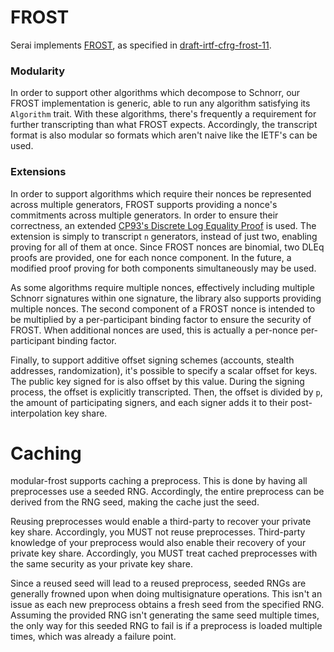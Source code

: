 # FROST

Serai implements [FROST](https://eprint.iacr.org/2020/852), as specified in
[draft-irtf-cfrg-frost-11](https://datatracker.ietf.org/doc/draft-irtf-cfrg-frost/).

### Modularity

In order to support other algorithms which decompose to Schnorr, our FROST
implementation is generic, able to run any algorithm satisfying its `Algorithm`
trait. With these algorithms, there's frequently a requirement for further
transcripting than what FROST expects. Accordingly, the transcript format is
also modular so formats which aren't naive like the IETF's can be used.

### Extensions

In order to support algorithms which require their nonces be represented across
multiple generators, FROST supports providing a nonce's commitments across
multiple generators. In order to ensure their correctness, an extended
[CP93's Discrete Log Equality Proof](https://chaum.com/wp-content/uploads/2021/12/Wallet_Databases.pdf)
is used. The extension is simply to transcript `n` generators, instead of just
two, enabling proving for all of them at once. Since FROST nonces are binomial,
two DLEq proofs are provided, one for each nonce component. In the future, a
modified proof proving for both components simultaneously may be used.

As some algorithms require multiple nonces, effectively including multiple
Schnorr signatures within one signature, the library also supports providing
multiple nonces. The second component of a FROST nonce is intended to be
multiplied by a per-participant binding factor to ensure the security of FROST.
When additional nonces are used, this is actually a per-nonce per-participant
binding factor.

Finally, to support additive offset signing schemes (accounts, stealth
addresses, randomization), it's possible to specify a scalar offset for keys.
The public key signed for is also offset by this value. During the signing
process, the offset is explicitly transcripted. Then, the offset is divided by
`p`, the amount of participating signers, and each signer adds it to their
post-interpolation key share.

# Caching

modular-frost supports caching a preprocess. This is done by having all
preprocesses use a seeded RNG. Accordingly, the entire preprocess can be derived
from the RNG seed, making the cache just the seed.

Reusing preprocesses would enable a third-party to recover your private key
share. Accordingly, you MUST not reuse preprocesses. Third-party knowledge of
your preprocess would also enable their recovery of your private key share.
Accordingly, you MUST treat cached preprocesses with the same security as your
private key share.

Since a reused seed will lead to a reused preprocess, seeded RNGs are generally
frowned upon when doing multisignature operations. This isn't an issue as each
new preprocess obtains a fresh seed from the specified RNG. Assuming the
provided RNG isn't generating the same seed multiple times, the only way for
this seeded RNG to fail is if a preprocess is loaded multiple times, which was
already a failure point.
